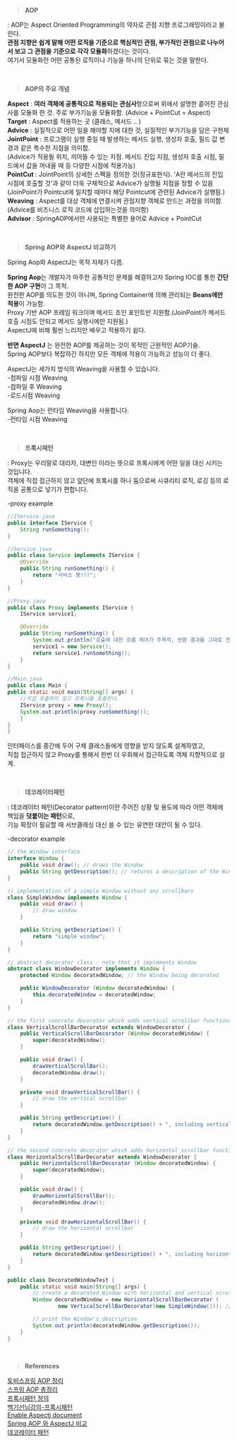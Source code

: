 
>**AOP**  

: AOP는 Aspect Oriented Programming의 약자로 관점 지향 프로그래밍이라고 불린다.  
**관점 지향은 쉽게 말해 어떤 로직을 기준으로 핵심적인 관점, 부가적인 관점으로 나누어서 보고 그 관점을 기준으로 각각 모듈화**하겠다는 것이다.  
여기서 모듈화란 어떤 공통된 로직이나 기능을 하나의 단위로 묶는 것을 말한다.  


<br/>

>**AOP의 주요 개념**  

**Aspect** : **여러 객체에 공통적으로 적용되는 관심사**항으로써 위에서 설명한 흩어진 관심사를 모듈화 한 것. 주로 부가기능을 모듈화함. 
(Advice + PointCut = Aspect)  
**Target** : Aspect를 적용하는 곳 (클래스, 메서드 .. )  
**Advice** : 실질적으로 어떤 일을 해야할 지에 대한 것, 실질적인 부가기능을 담은 구현체  
**JointPoint** : 프로그램이 실행 중일 때 발생하는 메서드 실행, 생성자 호출, 필드 값 변경과 같은 특수한 지점을 의미함.  
(Advice가 적용될 위치, 끼어들 수 있는 지점. 메서드 진입 지점, 생성자 호출 시점, 필드에서 값을 꺼내올 때 등 다양한 시점에 적용가능)   
**PointCut** : JointPoint의 상세한 스펙을 정의한 것(정규표현식). 'A란 메서드의 진입 시점에 호출할 것'과 같이 더욱 구체적으로 Advice가 실행될 지점을 정할 수 있음  
(JoinPoint가 Pointcut에 일치할 때마다 해당 Pointcut에 관련된 Advice가 실행됨.)  
**Weaving** : Aspect를 대상 객체에 연결시켜 관점지향 객체로 만드는 과정을 의미함.  
(Advice를 비즈니스 로직 코드에 삽입하는것을 의미함)  
**Advisor** : SpringAOP에서만 사용되는 특별한 용어로 Advice + PointCut  


<br/>


>**Spring AOP와 AspectJ 비교하기**  

Spring Aop와 AspectJ는 목적 자체가 다름.    

**Spring Aop**는 개발자가 마주한 공통적인 문제를 해결하고자 Spring IOC를 통한 **간단한 AOP 구현**이 그 목적.    
완전한 AOP를 의도한 것이 아니며, Spring Container에 의해 관리되는 **Beans에만 적용**이 가능함.  
Proxy 기반 AOP 프레임 워크이며 메서드 조인 포인트만 지원함.(JoinPoint가 메서드 호출 시점도 안되고 메서드 실행시에만 지원됨.)  
AspectJ에 비해 훨씬 느리지만 배우고 적용하기 쉽다.    

**반면 AspectJ** 는 완전한 AOP를 제공하는 것이 목적인 근원적인 AOP기술.  
Spring AOP보다 복잡하긴 하지만 모든 객체에 적용이 가능하고 성능이 더 좋다.     

AspectJ는 세가지 방식의 Weaving을 사용할 수 있습니다.  
-컴파일 시점 Weaving  
-컴파일 후 Weaving  
-로드시점 Weaving  

Spring Aop는 런타임 Weaving을 사용합니다.  
-런타임 시점 Weaving  


<br/>


>**프록시패턴**  

: Proxy는 우리말로 대리자, 대변인 이라는 뜻으로 프록시에게 어떤 일을 대신 시키는 것입니다.  
객체에 직접 접근하지 않고 앞단에 프록시를 하나 둠으로써 시큐리티 로직, 로깅 등의 로직을 공통으로 넣기가 편합니다.  

-proxy example  
```java
//IService.java
public interface IService {
	String runSomething();
}
```
```java
//Service.java
public class Service implements IService {
	@Override
	public String runSomething() {
		return "서비스 짱!!!";
	}
}
```
```java
//Proxy.java
public class Proxy implements IService {
	IService service1;

	@Override
	public String runSomething() {
		System.out.println("호출에 대한 흐름 제어가 주목적, 반환 결과를 그대로 전달");
		service1 = new Service();
		return service1.runSomething();
	}
}
```
```java
//Main.java
public class Main {  	
public static void main(String[] args) { 		
	//직접 호출하지 않고 프록시를 호출한다. 		
	IService proxy = new Proxy(); 		
	System.out.println(proxy.runSomething()); 	
	}
}
}
```

인터페이스를 중간에 두어 구체 클래스들에게 영향을 받지 않도록 설계하였고,  
직접 접근하지 않고 Proxy를 통해서 한번 더 우회해서 접근하도록 객체 지향적으로 설계.    


<br/>



>**데코레이터패턴**  

: 데코레이터 패턴(Decorator pattern)이란 주어진 상황 및 용도에 따라 어떤 객체에 책임을 **덧붙이는 패턴**으로,  
기능 확장이 필요할 때 서브클래싱 대신 쓸 수 있는 유연한 대안이 될 수 있다.  

-decorator example    
```java
// the Window interface
interface Window {
    public void draw(); // draws the Window
    public String getDescription(); // returns a description of the Window
}

// implementation of a simple Window without any scrollbars
class SimpleWindow implements Window {
    public void draw() {
        // draw window
    }

    public String getDescription() {
        return "simple window";
    }
}
```
```java
// abstract decorator class - note that it implements Window
abstract class WindowDecorator implements Window {
    protected Window decoratedWindow; // the Window being decorated

    public WindowDecorator (Window decoratedWindow) {
        this.decoratedWindow = decoratedWindow;
    }
}

// the first concrete decorator which adds vertical scrollbar functionality
class VerticalScrollBarDecorator extends WindowDecorator {
    public VerticalScrollBarDecorator (Window decoratedWindow) {
        super(decoratedWindow);
    }

    public void draw() {
        drawVerticalScrollBar();
        decoratedWindow.draw();
    }

    private void drawVerticalScrollBar() {
        // draw the vertical scrollbar
    }

    public String getDescription() {
        return decoratedWindow.getDescription() + ", including vertical scrollbars";
    }
}

// the second concrete decorator which adds horizontal scrollbar functionality
class HorizontalScrollBarDecorator extends WindowDecorator {
    public HorizontalScrollBarDecorator (Window decoratedWindow) {
        super(decoratedWindow);
    }

    public void draw() {
        drawHorizontalScrollBar();
        decoratedWindow.draw();
    }

    private void drawHorizontalScrollBar() {
        // draw the horizontal scrollbar
    }

    public String getDescription() {
        return decoratedWindow.getDescription() + ", including horizontal scrollbars";
    }
}
```
```java
public class DecoratedWindowTest {
    public static void main(String[] args) {
        // create a decorated Window with horizontal and vertical scrollbars
        Window decoratedWindow = new HorizontalScrollBarDecorator (
                new VerticalScrollBarDecorator(new SimpleWindow())); // 데코 형태

        // print the Window's description
        System.out.println(decoratedWindow.getDescription());
    }
}
```


<br/>



>**References**  

[토비스프링 AOP 정리](https://haviyj.tistory.com/26?category=695904)  
[스프링 AOP 총정리](https://engkimbs.tistory.com/746)  
[프록시패턴 정의](https://limkydev.tistory.com/79)  
[백기선님강의-프록시패턴](https://www.youtube.com/watch?v=tes_ekyB6U8)  
[Enable Aspectj document](https://docs.spring.io/spring-framework/docs/current/reference/html/core.html#aop-aspectj-support)  
[Spring AOP 와 AspectJ 비교](https://logical-code.tistory.com/118)  
[데코레이터 패턴](https://ko.wikipedia.org/wiki/%EB%8D%B0%EC%BD%94%EB%A0%88%EC%9D%B4%ED%84%B0_%ED%8C%A8%ED%84%B4)  

